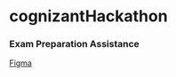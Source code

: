 # cognizantHackathon

### Exam Preparation Assistance

<a href='https://www.figma.com/file/PrP89uTcXOyLMClNbzXcWW/Untitled?type=design&node-id=0%3A1&mode=design&t=YmZDyfvX67yYtThI-1&fuid=1283840001001234280' target='_blank'>Figma</a>
